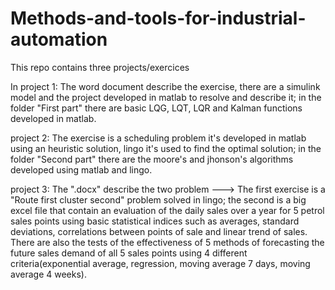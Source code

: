# Methods-and-tools-for-industrial-automation
This repo contains three projects/exercices

In project 1:
  The word document describe the exercise, there are a simulink model and the project developed in matlab to resolve and describe it;
  in the folder "First part" there are basic LQG, LQT, LQR and Kalman functions developed in matlab.

project 2:
  The exercise is a scheduling problem it's developed in matlab using an heuristic solution, 
  lingo it's used to find the optimal solution;
  in the folder "Second part" there are the moore's and jhonson's algorithms developed using matlab and lingo.
  
project 3:
  The ".docx" describe the two problem --->
  The first exercise is a "Route first cluster second" problem solved in lingo;
  the second is a big excel file that contain an evaluation of the daily sales over a year for 5 petrol sales points 
  using basic statistical indices such as averages, standard deviations, correlations between points of sale and 
  linear trend of sales. There are also the tests of the effectiveness of 5 methods of forecasting the future sales demand of all 5 sales
  points using 4 different criteria(exponential average, regression, moving average 7 days, moving average 4 weeks).
  

  
